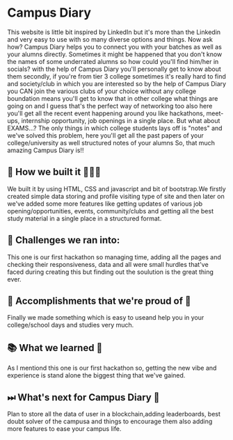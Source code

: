 # Campus Diary

This website is little bit inspired by LinkedIn but it's more than the Linkedin and very easy to use with so many diverse options and things. Now ask how? Campus Diary helps you to connect you with your batches as well as your alumns directly. Sometimes it might be happened that you don't know the names of some underrated alumns so how could you'll find him/her in socials? with the help of Campus Diary you'll personally get to know about them secondly, if you're from tier 3 college sometimes it's really hard to find and society/club in which you are interested so by the help of Campus Diary you CAN join the various clubs of your choice without any college boundation means you'll get to know that in other college what things are going on and I guess that's the perfect way of networking too also here you'll get all the recent event happening around you like hackathons, meet-ups, internship opportunity, job openings in a single place. But what about EXAMS...? The only things in which college students lays off is "notes" and we've solved this problem, here you'll get all the past papers of your college/university as well structured notes of your alumns So, that much amazing Campus Diary is!!

## 🔧 How we built it 👩🏻‍💻

We built it by using HTML, CSS and javascript and bit of bootstrap.We firstly created simple data storing and profile visiting type of site and then later on we've added some more features like getting updates of various job opening/opportunities, events, community/clubs and getting all the best study material in a single place in a structured format.

## 💪 Challenges we ran into:

This one is our first hackathon so managing time, adding all the pages and checking their responsiveness, data and all were small hurdles that've faced during creating this but finding out the soulution is the great thing ever.

## 📌 Accomplishments that we're proud of 📣
   
Finally we made something which is easy to useand help you in your college/school days and studies very much.

## 📚 What we learned 👀

As I mentiond this one is our first hackathon so, getting the new vibe and experience is stand alone the biggest thing that we've gained.

## ⏭  What's next for Campus Diary 📑

Plan to store all the data of user in a blockchain,adding leaderboards, best doubt solver of the campusa and things to encourage them also adding more features to ease your campus life.
